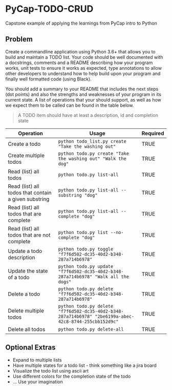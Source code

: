 # PyCap-TODO-CRUD

Capstone example of applying the learnings from PyCap intro to Python

## Problem

Create a commandline application using Python 3.6+ that allows you to build and maintain a TODO list.
Your code should be well documented with a docstrings, comments and a README describing how your program works, unit tests to ensure it works as expected, type annotations
to allow other developers to understand how to help build upon your program and finally well formatted code (using Black).

You should add a summary to your README that includes the next steps (dot points) and also the strengths and weaknesses of your program in its current state.
A list of operations that your should support, as well as how we expect them to be called can be found in the table below.

> A TODO item should have at least a description, id and completion state

| Operation                                            | Usage | Required |
|------------------------------------------------------|-------|----------|
| Create a todo                                        | `python todo_list.py create "Take the washing out"`      | TRUE     |
| Create multiple todos                                | `python todo.py create "Take the washing out" "Walk the dog"`      | TRUE     |
| Read (list) all todos                                | `python todo.py list-all`      | TRUE     |
| Read (list) all todos that contain a given substring | `python todo.py list-all --substring "dog"`      | TRUE     |
| Read (list) all todos that are complete              | `python todo.py list-all --complete "dog"`      | TRUE     |
| Read (list) all todos that are not complete          | `python todo.py list --no-complete "dog"`      | TRUE     |
| Update a todo description                            | `python todo.py toggle "f7f6d502-dc35-40d2-b348-287a714b6978"`      | TRUE     |
| Update the state of a todo                           | `python todo.py update "f7f6d502-dc35-40d2-b348-287a714b6978" "Walk all the dogs"`      | TRUE     |
| Delete a todo                                        | `python todo.py delete "f7f6d502-dc35-40d2-b348-287a714b6978"`      | TRUE     |
| Delete multiple todos                                     | `python todo.py delete "f7f6d502-dc35-40d2-b348-287a714b6978" "2be6199a-abec-42c8-8744-255cbb152d9c"`      | TRUE     |
| Delete all todos                                     | `python todo.py delete-all`      | TRUE     |

## Optional Extras

- Expand to multiple lists
- Have multiple states for a todo list - think something like a jira board
- Visualize the todo list using ascii art
- Use different colors for the completion state of the todo
- ... Use your imagination

